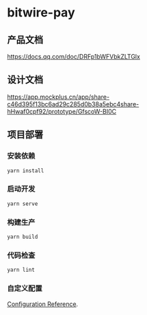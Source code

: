 # bitwire-pay

## 产品文档
https://docs.qq.com/doc/DRFp1bWFVbkZLTGlx

## 设计文档
https://app.mockplus.cn/app/share-c46d395f13bc6ad29c285d0b38a5ebc4share-hHwaf0cpf92/prototype/GfscoW-BI0C

## 项目部署

### 安装依赖
```
yarn install
```

### 启动开发
```
yarn serve
```

### 构建生产
```
yarn build
```

### 代码检查
```
yarn lint
```

### 自定义配置
[Configuration Reference](https://cli.vuejs.org/config/).
